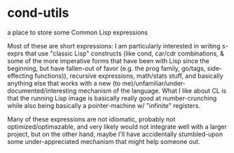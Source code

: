 # cond-utils
a place to store some Common Lisp expressions

Most of these are short expressions: I am particularly interested in writing s-exprs
that use "classic Lisp" constructs (like cond, car/cdr combinations, & some of the 
more imperative forms that have been with Lisp since the beginning, but have
fallen-out of favor (e.g. the prog family, go/tags, side-effecting functions)),
recursive expressions, math/stats stuff, and basically anything else that works with
a new (to me)/unfamiliar/under-documented/interesting mechanism of the language. What I
like about CL is that the running Lisp image is basically really good at number-crunching
while also being basically a pointer-machine w/ "infinite" registers.

Many of these expressions are not idiomatic, probably not optimized/optimazable, and very
likely would not integrate well with a larger project, but on the other hand, maybe I'll
have accidentally stumbled-upon some under-appreciated mechanism that might help someone 
out.
